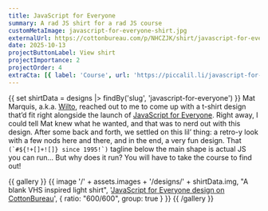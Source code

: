 ```yaml
---
title: JavaScript for Everyone
summary: A rad JS shirt for a rad JS course
customMetaImage: javascript-for-everyone-shirt.jpg
externalUrl: https://cottonbureau.com/p/NHCZJK/shirt/javascript-for-everyone#/29933216/tee-men-premium-lightweight-natural-100percent-cotton-m
date: 2025-10-13
projectButtonLabel: View shirt
projectImportance: 2
projectOrder: 4
extraCta: [{ label: 'Course', url: 'https://piccalil.li/javascript-for-everyone' }]
---
```


{{ set shirtData = designs |> findBy('slug', 'javascript-for-everyone') }}
Mat Marquis, a.k.a. [Wilto](https://wil.to/), reached out to me to come up with a t-shirt design that’d fit right alongside the launch of [JavaScript for Everyone](https://piccalil.li/javascript-for-everyone). Right away, I could tell Mat knew what he wanted, and that was to nerd out with this design. After some back and forth, we settled on this lil’ thing: a retro-y look with a few nods here and there, and in the end, a very fun design. That ``(`#${!+[]+![]} since 1995!`)`` tagline below the main shape is actual JS you can run… But why does it run? You will have to take the course to find out!

{{ gallery }}
{{ image '/' + assets.images + '/designs/' + shirtData.img, "A blank VHS inspired light shirt", '<a href="'+shirtData.links.CottonBureau+'">JavaScript for Everyone design on CottonBureau</a>', { ratio: "600/600", group: true } }}
{{ /gallery }}
